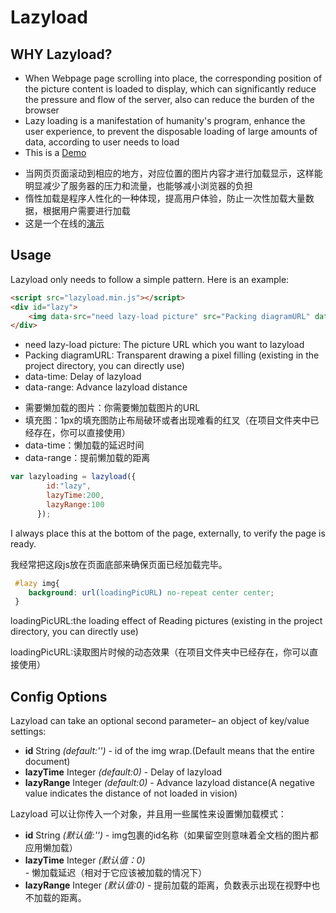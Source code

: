 Lazyload
========
## WHY Lazyload?

* When Webpage page scrolling into place, the corresponding position of the picture content is loaded to display, which can significantly reduce the pressure and flow of the server, also can reduce the burden of the browser
* Lazy loading is a manifestation of humanity's program, enhance the user experience, to prevent the disposable loading of large amounts of data, according to user needs to load
* This is a [Demo](http://1.lazyloading.sinaapp.com/Lazy/lazyload.html)


- 当网页页面滚动到相应的地方，对应位置的图片内容才进行加载显示，这样能明显减少了服务器的压力和流量，也能够减小浏览器的负担
- 惰性加载是程序人性化的一种体现，提高用户体验，防止一次性加载大量数据，根据用户需要进行加载
- 这是一个在线的[演示](http://1.lazyloading.sinaapp.com/Lazy/lazyload.html)

## Usage
Lazyload only needs to follow a simple pattern. Here is an example:

``` html
<script src="lazyload.min.js"></script>
<div id="lazy">
	<img data-src="need lazy-load picture" src="Packing diagramURL" data-time="200" data-range="50"/>
</div>
```

* need lazy-load picture: The picture URL which you want to lazyload
* Packing diagramURL: Transparent drawing a pixel filling (existing in the project directory, you can directly use)
* data-time: Delay of lazyload
* data-range: Advance lazyload distance


- 需要懒加载的图片：你需要懒加载图片的URL
- 填充图：1px的填充图防止布局破环或者出现难看的红叉（在项目文件夹中已经存在，你可以直接使用）
- data-time：懒加载的延迟时间
- data-range：提前懒加载的距离


``` js
var lazyloading = lazyload({       
        id:"lazy",
        lazyTime:200,
        lazyRange:100
      });
```
I always place this at the bottom of the page, externally, to verify the page is ready.

我经常把这段js放在页面底部来确保页面已经加载完毕。

``` css
 #lazy img{
    background: url(loadingPicURL) no-repeat center center;
 }
```
loadingPicURL:the loading effect of Reading pictures (existing in the project directory, you can directly use)

loadingPicURL:读取图片时候的动态效果（在项目文件夹中已经存在，你可以直接使用）

## Config Options

Lazyload can take an optional second parameter– an object of key/value settings:

- **id** String *(default:'')* - id of the img wrap.(Default means that the entire document)
- **lazyTime** Integer *(default:0)* - Delay of lazyload
- **lazyRange** Integer *(default:0)* - Advance lazyload distance(A negative value indicates the distance of not loaded in vision)


Lazyload 可以让你传入一个对象，并且用一些属性来设置懒加载模式：

- **id** String *(默认值:'')* - img包裹的id名称（如果留空则意味着全文档的图片都应用懒加载）
- **lazyTime** Integer *(默认值：0)* - 懒加载延迟（相对于它应该被加载的情况下）
- **lazyRange** Integer *(默认值:0)* - 提前加载的距离，负数表示出现在视野中也不加载的距离。 

